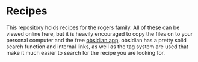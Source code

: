 # Recipes

This repository holds recipes for the rogers family. All of these can be viewed online here, but it is heavily encouraged to copy the files on to your personal computer and the free [obsidian app](https://obsidian.md/). obsidian has a pretty solid search function and internal links, as well as the tag system are used that make it much easier to search for the recipe you are looking for.